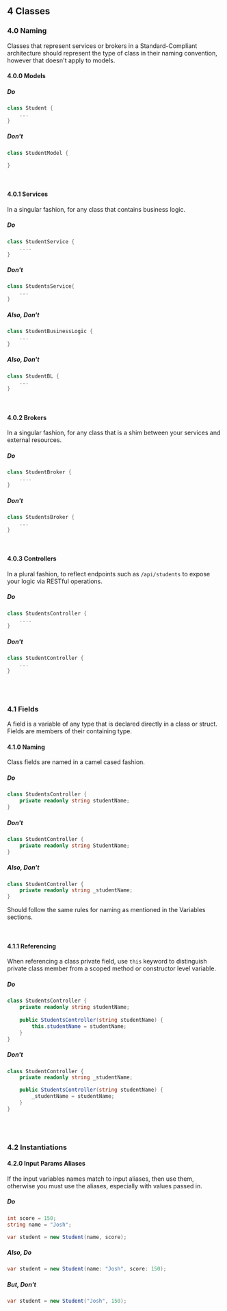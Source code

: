 ## 4 Classes

### 4.0 Naming
Classes that represent services or brokers in a Standard-Compliant architecture should represent the type of class in their naming convention, however that doesn't apply to models.

#### 4.0.0 Models
##### Do
```cs
class Student {
	...
}
```
##### Don't
```cs
class StudentModel {

}
```
<br />

#### 4.0.1 Services
In a singular fashion, for any class that contains business logic.
##### Do
```cs
class StudentService {
	....
}
```
##### Don't
```cs
class StudentsService{
	...
}
```
##### Also, Don't
```cs 
class StudentBusinessLogic {
	...
}
```
##### Also, Don't
```cs
class StudentBL {
	...
}
```
<br />

#### 4.0.2 Brokers
In a singular fashion, for any class that is a shim between your services and external resources.
##### Do
```cs
class StudentBroker {
	....
}
```
##### Don't
```cs
class StudentsBroker {
	...
}
```
<br />

#### 4.0.3 Controllers
In a plural fashion, to reflect endpoints such as ```/api/students``` to expose your logic via RESTful operations.
##### Do
```cs
class StudentsController {
	....
}
```
##### Don't
```cs
class StudentController {
	...
}
```

<br /> <br />
### 4.1 Fields
A field is a variable of any type that is declared directly in a class or struct. Fields are members of their containing type.

#### 4.1.0 Naming
Class fields are named in a camel cased fashion.
##### Do
```cs
class StudentsController {
	private readonly string studentName;
}
```
##### Don't
```cs
class StudentController {
	private readonly string StudentName;
}
```
##### Also, Don't
```cs
class StudentController {
	private readonly string _studentName;
}
```
Should follow the same rules for naming as mentioned in the Variables sections.

<br />

#### 4.1.1 Referencing
When referencing a class private field, use ```this``` keyword to distinguish private class member from a scoped method or constructor level variable.
##### Do
```cs
class StudentsController {
	private readonly string studentName;
	
	public StudentsController(string studentName) {
		this.studentName = studentName;
	}
}
```
##### Don't
```cs
class StudentController {
	private readonly string _studentName;

	public StudentsController(string studentName) {
		_studentName = studentName;
	}
}
```

<br /> <br />
### 4.2 Instantiations
#### 4.2.0 Input Params Aliases
If the input variables names match to input aliases, then use them, otherwise you must use the aliases, especially with values passed in.

##### Do
```cs
int score = 150;
string name = "Josh";

var student = new Student(name, score);

```

##### Also, Do
```cs
var student = new Student(name: "Josh", score: 150);

```

##### But, Don't
```cs
var student = new Student("Josh", 150);

```




